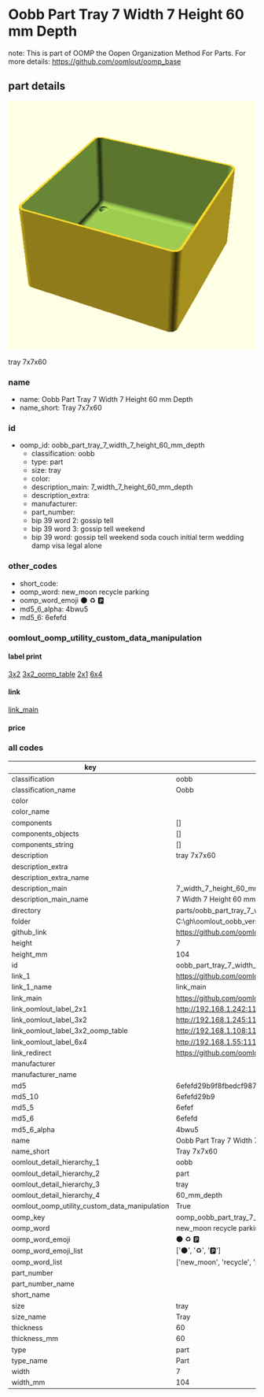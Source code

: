 # Oobb Part Tray 7 Width 7 Height 60 mm Depth  

note: This is part of OOMP the Oopen Organization Method For Parts. For more details: https://github.com/oomlout/oomp_base

##  part details
  

[![](3dpr.png)](3dpr.png)

tray 7x7x60



### name
* name: Oobb Part Tray 7 Width 7 Height 60 mm Depth
* name_short: Tray 7x7x60 
### id
* oomp_id: oobb_part_tray_7_width_7_height_60_mm_depth
  * classification: oobb
  * type: part
  * size: tray
  * color: 
  * description_main: 7_width_7_height_60_mm_depth
  * description_extra: 
  * manufacturer: 
  * part_number: 
  * bip 39 word 2: gossip tell
  * bip 39 word 3: gossip tell weekend
  * bip 39 word: gossip tell weekend soda couch initial term wedding damp visa legal alone

### other_codes
* short_code: 
* oomp_word: new_moon recycle parking
* oomp_word_emoji :new_moon: :recycle: :parking:
* md5_6_alpha: 4bwu5
* md5_6: 6efefd






### oomlout_oomp_utility_custom_data_manipulation
#### label print
[3x2](http://192.168.1.245:1112/?label=oomp%204bwu5)
[3x2_oomp_table](http://192.168.1.108:1112/?label=oomp%204bwu5)
[2x1](http://192.168.1.242:1112/?label=oomp%204bwu5)
[6x4](http://192.168.1.55:1112/?label=oomp%204bwu5)    

#### link

[link_main](https://github.com/oomlout/oomlout_oobb_version_4_generated_parts/tree/main/navigation_oomp/oobb/part/tray/7_width_7_height_60_mm_depth/part)                              

#### price







### all codes 
| key | value |  
| --- | --- |  
| classification | oobb |  
| classification_name | Oobb |  
| color |  |  
| color_name |  |  
| components | [] |  
| components_objects | [] |  
| components_string | [] |  
| description | tray 7x7x60 |  
| description_extra |  |  
| description_extra_name |  |  
| description_main | 7_width_7_height_60_mm_depth |  
| description_main_name | 7 Width 7 Height 60 mm Depth |  
| directory | parts/oobb_part_tray_7_width_7_height_60_mm_depth |  
| folder | C:\gh\oomlout_oobb_version_4_generated_parts\parts\oobb_part_tray_7_width_7_height_60_mm_depth |  
| github_link | https://github.com/oomlout/oomlout_oomp_part_src/tree/main/parts/oobb_part_tray_7_width_7_height_60_mm_depth |  
| height | 7 |  
| height_mm | 104 |  
| id | oobb_part_tray_7_width_7_height_60_mm_depth |  
| link_1 | https://github.com/oomlout/oomlout_oobb_version_4_generated_parts/tree/main/navigation_oomp/oobb/part/tray/7_width_7_height_60_mm_depth/part |  
| link_1_name | link_main |  
| link_main | https://github.com/oomlout/oomlout_oobb_version_4_generated_parts/tree/main/navigation_oomp/oobb/part/tray/7_width_7_height_60_mm_depth/part |  
| link_oomlout_label_2x1 | http://192.168.1.242:1112/?label=oomp%204bwu5 |  
| link_oomlout_label_3x2 | http://192.168.1.245:1112/?label=oomp%204bwu5 |  
| link_oomlout_label_3x2_oomp_table | http://192.168.1.108:1112/?label=oomp%204bwu5 |  
| link_oomlout_label_6x4 | http://192.168.1.55:1112/?label=oomp%204bwu5 |  
| link_redirect | https://github.com/oomlout/oomlout_oobb_version_4_generated_parts/tree/main/parts/oobb_tray_07_07_60 |  
| manufacturer |  |  
| manufacturer_name |  |  
| md5 | 6efefd29b9f8fbedcf987ce3f237b327 |  
| md5_10 | 6efefd29b9 |  
| md5_5 | 6efef |  
| md5_6 | 6efefd |  
| md5_6_alpha | 4bwu5 |  
| name | Oobb Part Tray 7 Width 7 Height 60 mm Depth |  
| name_short | Tray 7x7x60  |  
| oomlout_detail_hierarchy_1 | oobb |  
| oomlout_detail_hierarchy_2 | part |  
| oomlout_detail_hierarchy_3 | tray |  
| oomlout_detail_hierarchy_4 | 60_mm_depth |  
| oomlout_oomp_utility_custom_data_manipulation | True |  
| oomp_key | oomp_oobb_part_tray_7_width_7_height_60_mm_depth |  
| oomp_word | new_moon recycle parking |  
| oomp_word_emoji | :new_moon: :recycle: :parking: |  
| oomp_word_emoji_list | [':new_moon:', ':recycle:', ':parking:'] |  
| oomp_word_list | ['new_moon', 'recycle', 'parking'] |  
| part_number |  |  
| part_number_name |  |  
| short_name |  |  
| size | tray |  
| size_name | Tray |  
| thickness | 60 |  
| thickness_mm | 60 |  
| type | part |  
| type_name | Part |  
| width | 7 |  
| width_mm | 104 |  
